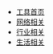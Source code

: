 - [工具首页](/tool/README.md)
- [网络相关](/tool/network.md)
- [行业相关](/tool/industry.md)
- [生活相关](/tool/life.md)

